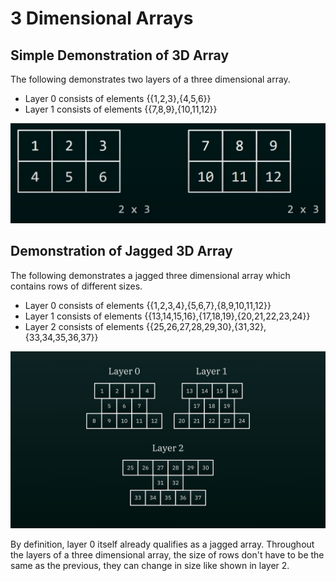 # 3 Dimensional Arrays

## Simple Demonstration of 3D Array

The following demonstrates two layers of a three dimensional array. 
- Layer 0 consists of elements {{1,2,3},{4,5,6}}
- Layer 1 consists of elements {{7,8,9},{10,11,12}}

![Simple Demonstration of 3D Array](demo.png)

## Demonstration of Jagged 3D Array

The following demonstrates a jagged three dimensional array which contains rows of different sizes.
- Layer 0 consists of elements {{1,2,3,4},{5,6,7},{8,9,10,11,12}}
- Layer 1 consists of elements {{13,14,15,16},{17,18,19},{20,21,22,23,24}}
- Layer 2 consists of elements {{25,26,27,28,29,30},{31,32},{33,34,35,36,37}}

![Demonstration of Jagged 3D Array](demo2.jpg)

By definition, layer 0 itself already qualifies as a jagged array. Throughout the layers of a three dimensional array, the size of rows don't have to be the same as the previous, they can change in size like shown in layer 2.